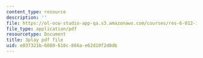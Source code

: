 ```yaml
---
content_type: resource
description: ''
file: https://ol-ocw-studio-app-qa.s3.amazonaws.com/courses/res-6-012-introduction-to-probability-spring-2018/e037321b6080610c866ae62d10f2d8db_kz2tvO_ZAKI.pdf
file_type: application/pdf
resourcetype: Document
title: 3play pdf file
uid: e037321b-6080-610c-866a-e62d10f2d8db
---
```

